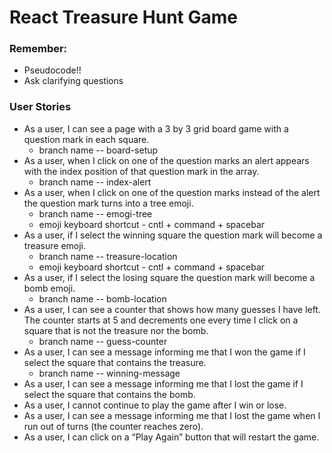 # React Treasure Hunt Game

### Remember:
- Pseudocode!!
- Ask clarifying questions

### User Stories
- As a user, I can see a page with a 3 by 3 grid board game with a question mark in each square.
    - branch name -- board-setup
- As a user, when I click on one of the question marks an alert appears with the index position of that question mark in the array.
    - branch name -- index-alert
- As a user, when I click on one of the question marks instead of the alert the question mark turns into a tree emoji.
    - branch name -- emogi-tree
    - emoji keyboard shortcut - cntl + command + spacebar
- As a user, if I select the winning square the question mark will become a treasure emoji.
    - branch name -- treasure-location
    - emoji keyboard shortcut - cntl + command + spacebar
- As a user, if I select the losing square the question mark will become a bomb emoji.
    - branch name -- bomb-location
- As a user, I can see a counter that shows how many guesses I have left. The counter starts at 5 and decrements one every time I click on a square that is not the treasure nor the bomb.
    - branch name -- guess-counter
- As a user, I can see a message informing me that I won the game if I select the square that contains the treasure.
    - branch name -- winning-message
- As a user, I can see a message informing me that I lost the game if I select the square that contains the bomb.
- As a user, I cannot continue to play the game after I win or lose.
- As a user, I can see a message informing me that I lost the game when I run out of turns (the counter reaches zero).
- As a user, I can click on a “Play Again” button that will restart the game.
